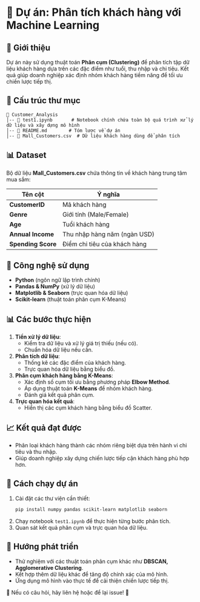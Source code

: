 # 📌 Dự án: Phân tích khách hàng với Machine Learning

## 📝 Giới thiệu

Dự án này sử dụng thuật toán **Phân cụm (Clustering)** để phân tích tập dữ liệu khách hàng dựa trên các đặc điểm như tuổi, thu nhập và chi tiêu. Kết quả giúp doanh nghiệp xác định nhóm khách hàng tiềm năng để tối ưu chiến lược tiếp thị.

## 📂 Cấu trúc thư mục

```
📁 Customer_Analysis
│-- 📄 test1.ipynb       # Notebook chính chứa toàn bộ quá trình xử lý dữ liệu và xây dựng mô hình
│-- 📄 README.md        # Tóm lược về dự án
│-- 📄 Mall_Customers.csv  # Dữ liệu khách hàng dùng để phân tích
```

## 📊 Dataset

Bộ dữ liệu **Mall_Customers.csv** chứa thông tin về khách hàng trung tâm mua sắm:

| **Tên cột**        | **Ý nghĩa**                  |
| ------------------ | ---------------------------- |
| **CustomerID**     | Mã khách hàng                |
| **Genre**          | Giới tính (Male/Female)      |
| **Age**            | Tuổi khách hàng              |
| **Annual Income**  | Thu nhập hàng năm (ngàn USD) |
| **Spending Score** | Điểm chi tiêu của khách hàng |

## 🔧 Công nghệ sử dụng

- **Python** (ngôn ngữ lập trình chính)
- **Pandas & NumPy** (xử lý dữ liệu)
- **Matplotlib & Seaborn** (trực quan hóa dữ liệu)
- **Scikit-learn** (thuật toán phân cụm K-Means)

## 📊 Các bước thực hiện

1. **Tiền xử lý dữ liệu**:
   - Kiểm tra dữ liệu và xử lý giá trị thiếu (nếu có).
   - Chuẩn hóa dữ liệu nếu cần.
2. **Phân tích dữ liệu**:
   - Thống kê các đặc điểm của khách hàng.
   - Trực quan hóa dữ liệu bằng biểu đồ.
3. **Phân cụm khách hàng bằng K-Means**:
   - Xác định số cụm tối ưu bằng phương pháp **Elbow Method**.
   - Áp dụng thuật toán **K-Means** để nhóm khách hàng.
   - Đánh giá kết quả phân cụm.
4. **Trực quan hóa kết quả**:
   - Hiển thị các cụm khách hàng bằng biểu đồ Scatter.

## 📈 Kết quả đạt được

- Phân loại khách hàng thành các nhóm riêng biệt dựa trên hành vi chi tiêu và thu nhập.
- Giúp doanh nghiệp xây dựng chiến lược tiếp cận khách hàng phù hợp hơn.

## 🚀 Cách chạy dự án

1. Cài đặt các thư viện cần thiết:
   ```bash
   pip install numpy pandas scikit-learn matplotlib seaborn
   ```
2. Chạy notebook `test1.ipynb` để thực hiện từng bước phân tích.
3. Quan sát kết quả phân cụm và trực quan hóa dữ liệu.

## 📌 Hướng phát triển

- Thử nghiệm với các thuật toán phân cụm khác như **DBSCAN, Agglomerative Clustering**.
- Kết hợp thêm dữ liệu khác để tăng độ chính xác của mô hình.
- Ứng dụng mô hình vào thực tế để cải thiện chiến lược tiếp thị.

📩 Nếu có câu hỏi, hãy liên hệ hoặc để lại issue! 🚀
